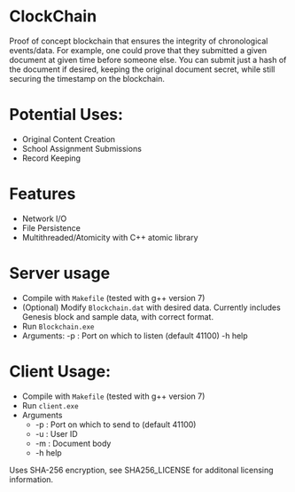 # ClockChain
Proof of concept blockchain that ensures the integrity of chronological events/data.
For example, one could prove that they submitted a given document at given time before someone else.
You can submit just a hash of the document if desired, keeping the original document secret, while still
securing the timestamp on the blockchain.  

# Potential Uses:
 - Original Content Creation
 - School Assignment Submissions
 - Record Keeping
 
# Features
 - Network I/O
 - File Persistence
 - Multithreaded/Atomicity with C++ atomic library

# Server usage
 - Compile with `Makefile` (tested with g++ version 7) 
 - (Optional) Modify `Blockchain.dat` with desired data.  Currently includes Genesis block and sample data, with correct format.
 - Run `Blockchain.exe`
 - Arguments:
    -p <int> : Port on which to listen (default 41100)
    -h help
# Client Usage:
 - Compile with `Makefile` (tested with g++ version 7)
 - Run `client.exe`
 - Arguments
    -    -p <int> : Port on which to send to (default 41100)
    -    -u <int> : User ID
    -    -m <String> : Document body
    -    -h help

Uses SHA-256 encryption, see SHA256_LICENSE for additonal licensing information.

